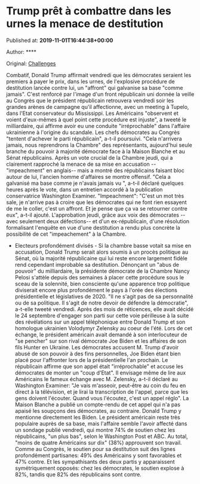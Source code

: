 
# Trump prêt à combattre dans les urnes la menace de destitution

Published at: **2019-11-01T16:44:38+00:00**

Author: ****

Original: [Challenges](https://www.challenges.fr/monde/trump-pret-a-combattre-dans-les-urnes-la-menace-de-destitution_682766)

Combatif, Donald Trump affirmait vendredi que les démocrates seraient les premiers à payer le prix, dans les urnes, de l'explosive procédure de destitution lancée contre lui, un "affront" qui galvanise sa base "comme jamais".
C'est renforcé par l'image d'un front républicain uni donnée la veille au Congrès que le président républicain retrouvera vendredi soir les grandes arènes de campagne qu'il affectionne, avec un meeting à Tupelo, dans l'Etat conservateur du Mississippi.
Les Américains "observent et voient d'eux-mêmes à quel point cette procédure est injuste", a tweeté le milliardaire, qui affirme avoir eu une conduite "irréprochable" dans l'affaire ukrainienne à l'origine du scandale.
Les chefs démocrates au Congrès "tentent d'achever le parti républicain", a-t-il poursuivi. "Cela n'arrivera jamais, nous reprendrons la Chambre" des représentants, aujourd'hui seule branche du pouvoir à majorité démocrate face à la Maison Blanche et au Sénat républicains.
Après un vote crucial de la Chambre jeudi, qui a clairement rapproché la menace de sa mise en accusation --"impeachment" en anglais-- mais a montré des républicains faisant bloc autour de lui, l'ancien homme d'affaires se montre offensif.
"Cela a galvanisé ma base comme je n'avais jamais vu ", a-t-il déclaré quelques heures après le vote, dans un entretien accordé à la publication conservatrice Washington Examiner.
"Impeachment": "C'est un mot très sale, je n'arrive pas à croire que les démocrates qui ne font rien essayent de me le coller, c'est un affront. Et je pense que ça va se retourner contre eux", a-t-il ajouté.
L'approbation jeudi, grâce aux voix des démocrates --avec seulement deux défections-- et d'un ex-républicain, d'une résolution formalisant l'enquête en vue d'une destitution a rendu plus concrète la possibilité de cet "impeachement" à la Chambre.
- Electeurs profondément divisés -
Si la chambre basse votait sa mise en accusation, Donald Trump serait alors soumis à un procès politique au Sénat, où la majorité républicaine qui lui reste encore largement fidèle rend cependant improbable sa destitution.
Dénonçant un "abus de pouvoir" du milliardaire, la présidente démocrate de la Chambre Nancy Pelosi s'attèle depuis des semaines à placer cette procédure sous le sceau de la solennité, bien consciente qu'une apparence trop politique diviserait encore plus profondément le pays à l'orée des élections présidentielle et législatives de 2020.
"Il ne s'agit pas de sa personnalité ou de sa politique. Il s'agit de notre devoir de défendre la démocratie", a-t-elle tweeté vendredi.
Après des mois de réticences, elle avait décidé le 24 septembre d'engager son parti sur cette voie périlleuse à la suite des révélations sur un appel téléphonique entre Donald Trump et son homologue ukrainien Volodymyr Zelensky au coeur de l'été.
Lors de cet échange, le président américain avait demandé à son interlocuteur de "se pencher" sur son rival démocrate Joe Biden et les affaires de son fils Hunter en Ukraine.
Les démocrates accusent M. Trump d'avoir abusé de son pouvoir à des fins personnelles, Joe Biden étant bien placé pour l'affronter lors de la présidentielle l'an prochain.
Le républicain affirme que son appel était "irréprochable" et accuse les démocrates de monter un "coup d'Etat".
Il envisage même de lire aux Américains le fameux échange avec M. Zelensky, a-t-il déclaré au Washington Examiner: "Je vais m'asseoir, peut-être au coin du feu en direct à la télévision, et je lirai la transcription de l'appel, parce que les gens doivent l'écouter. Quand vous l'écoutez, c'est un appel réglo".
La Maison Blanche a publié un compte-rendu de cet appel qui n'a pas apaisé les soupçons des démocrates, au contraire. Donald Trump y mentionne directement les Biden.
Le président américain reste très populaire auprès de sa base, mais l'affaire semble l'avoir affecté dans un sondage publié vendredi, qui montre 74% de soutien chez les républicains, "un plus bas", selon le Washington Post et ABC.
Au total, "moins de quatre Américains sur dix" (38%) approuvent son travail.
Comme au Congrès, le soutien pour sa destitution suit des lignes profondément partisanes: 49% des Américains y sont favorables et 47% contre.
Et les sympathisants des deux partis y apparaissent symétriquement opposés: chez les démocrates, le soutien explose à 82%, tandis que 82% des républicains sont contre.
